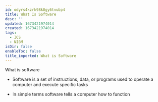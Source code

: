 ```yaml
---
id: odyrs4kzrk98k8gy6tvubp4
title: What Is Software
desc: ''
updated: 1673421974014
created: 1673421974014
tags:
  - ICS
  - NIBM
isDir: false
enableToc: false
title_imported: What is Software
---
```


What is software

-   Software is a set of instructions, data, or programs used to operate a computer and execute specific tasks

-   In simple terms software tells a computer how to function 

